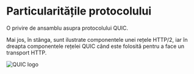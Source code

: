 # Particularitățile protocolului

O privire de ansamblu asupra protocolului QUIC.

Mai jos, în stânga, sunt ilustrate componentele unei rețele HTTP/2, iar în 
dreapta componentele rețelei QUIC când este folosită pentru a face un transport 
HTTP.

![QUIC logo](../images/quic-stack.png)
